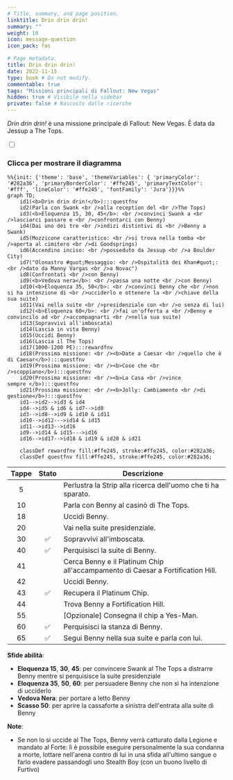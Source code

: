 ```yaml
---
# Title, summary, and page position.
linktitle: Drin drin drin!
summary: ""
weight: 10
icon: message-question
icon_pack: fas

# Page metadata.
title: Drin drin drin!
date: 2022-11-15
type: book # Do not modify.
commentable: true
tags: "Missioni principali di Fallout: New Vegas"
hidden: true # Visibile nella sidebar
private: false # Nascosto dalle ricerche
---
```


<div class="fnv">


*Drin drin drin!* è una missione principale di Fallout: New Vegas. È data da Jessup a The Tops.


<section class="chart-collapse">
<input type="checkbox" name="collapse2" id="handle2">
<h3 class="handle">
<label for="handle2">Clicca per mostrare il diagramma</label>
</h3>
<div class="content">

```mermaid
%%{init: {'theme': 'base', 'themeVariables': { 'primaryColor': '#282a36', 'primaryBorderColor': '#ffe245', 'primaryTextColor': '#fff', 'lineColor': '#ffe245', 'fontFamily': 'Jura'}}}%%
graph TD;
    id1(<b>Drin drin drin!</b>):::questfnv
    id2(Parla con Swank <br />alla reception del <br />The Tops)
    id3(<b>Eloquenza 15, 30, 45</b>: <br />convinci Swank a <br />lasciarci passare e <br />confrontarci con Benny)
    id4(Dai uno dei tre <br />indizi distintivi di <br />Benny a Swank)
    id5(Mozzicone caratteristico: <br />si trova nella tomba <br />aperta al cimitero <br />di Goodsprings)
    id6(Accendino inciso: <br />posseduto da Jessup <br />a Boulder City)
    id7("Olonastro #quot;Messaggio: <br />Ospitalità dei Khan#quot;: <br />dato da Manny Vargas <br />a Novac") 
    id8(Confrontati <br />con Benny)
    id9(<b>Vedova nera</b>: <br />passa una notte <br />con Benny)
    id10(<b>Eloquenza 35, 50</b>: <br />convinci Benny che <br />non si ha intenzione di <br />ucciderlo e ottenere la <br />chiave della sua suite)
    id11(Vai nella suite <br />presidenziale con <br />o senza di lui)
    id12(<b>Eloquenza 60</b>: <br />fai un'offerta a <br />Benny e convincilo ad <br />accompagnarti <br />nella sua suite)
    id13(Sopravvivi all'imboscata) 
    id14(Lascia in vita Benny)
    id15(Uccidi Benny)
    id16(Lascia il The Tops)
    id17(1000-1200 PE):::rewardfnv
    id18(Prossima missione: <br /><b>Date a Caesar <br />quello che è di Caesar</b>):::questfnv
    id19(Prossima missione: <br /><b>Cose che <br />scoppiano</b>):::questfnv
    id20(Prossima missione: <br /><b>La Casa <br />vince sempre </b>):::questfnv
    id21(Prossima missione: <br /><b>Jolly: Cambiamento <br />di gestione</b>):::questfnv
    id1-->id2-->id3 & id4
    id4-->id5 & id6 & id7-->id8
    id3-->id8-->id9 & id10 & id11
    id10-->id12--->id14 & id15
    id11-->id13-->id16
    id9-->id14 & id15--->id16
    id16-->id17-->id18 & id19 & id20 & id21
    
    classDef rewardfnv fill:#ffe245, stroke:#ffe245, color:#282a36;
    classDef questfnv fill:#ffe245, stroke:#ffe245, color:#282a36;
```

</div>
</section>

| Tappe |       Stato        | Descrizione                                                                     |
| :---: | :----------------: | ------------------------------------------------------------------------------- |
|   5   |                    | Perlustra la Strip alla ricerca dell'uomo che ti ha sparato.                    |
|  10   |                    | Parla con Benny al casinò di The Tops.                                          |
|  18   |                    | Uccidi Benny.                                                                   |
|  20   |                    | Vai nella suite presidenziale.                                                  |
|  30   | :white_check_mark: | Sopravvivi all'imboscata.                                                       |
|  40   | :white_check_mark: | Perquisisci la suite di Benny.                                                  |
|  41   |                    | Cerca Benny e il Platinum Chip all'accampamento di Caesar a Fortification Hill. |
|  42   |                    | Uccidi Benny.                                                                   |
|  43   | :white_check_mark: | Recupera il Platinum Chip.                                                      |
|  44   |                    | Trova Benny a Fortification Hill.                                               |
|  55   |                    | [Opzionale] Consegna il chip a Yes-Man.                                         |
|  60   | :white_check_mark: | Perquisisci la stanza di Benny.                                                 |
|  65   | :white_check_mark: | Segui Benny nella sua suite e parla con lui.                                    |


**Sfide abilità**:
- **Eloquenza 15**, **30**, **45**: per convincere Swank al The Tops a distrarre Benny mentre si perquisisce la suite presidenziale
- **Eloquenza 35**, **50**, **60**: per persuadere Benny che non si ha intenzione di ucciderlo
- **Vedova Nera**: per portare a letto Benny
- **Scasso 50**: per aprire la cassaforte a sinistra dell'entrata alla suite di Benny



**Note**:
- Se non lo si uccide al The Tops, Benny verrà catturato dalla Legione e mandato al Forte: lì è possibile eseguire personalmente la sua condanna a morte, lottare nell'arena contro di lui in una sfida all'ultimo sangue o farlo evadere passandogli uno Stealth Boy (con un buono livello di Furtivo)


</div>


